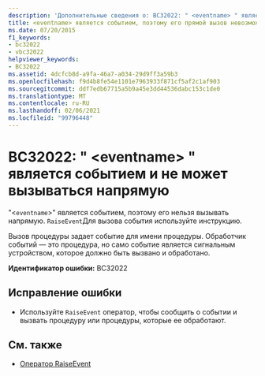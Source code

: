 ```yaml
---
description: 'Дополнительные сведения о: BC32022: " <eventname> " является событием и не может вызываться напрямую'
title: <eventname> является событием, поэтому его прямой вызов невозможен
ms.date: 07/20/2015
f1_keywords:
- bc32022
- vbc32022
helpviewer_keywords:
- BC32022
ms.assetid: 4dcfcb8d-a9fa-46a7-a034-29d9ff3a59b3
ms.openlocfilehash: f9d4b8fe54e1101e7963933f871cf5af2c1af903
ms.sourcegitcommit: ddf7edb67715a5b9a45e3dd44536dabc153c1de0
ms.translationtype: MT
ms.contentlocale: ru-RU
ms.lasthandoff: 02/06/2021
ms.locfileid: "99796448"
---
```

# <a name="bc32022-eventname-is-an-event-and-cannot-be-called-directly"></a>BC32022: " \<eventname> " является событием и не может вызываться напрямую

"<`eventname`>" является событием, поэтому его нельзя вызывать напрямую. `RaiseEvent`Для вызова события используйте инструкцию.

 Вызов процедуры задает событие для имени процедуры. Обработчик событий — это процедура, но само событие является сигнальным устройством, которое должно быть вызвано и обработано.

 **Идентификатор ошибки:** BC32022

## <a name="to-correct-this-error"></a>Исправление ошибки

- Используйте `RaiseEvent` оператор, чтобы сообщить о событии и вызвать процедуру или процедуры, которые ее обработают.

## <a name="see-also"></a>См. также

- [Оператор RaiseEvent](../statements/raiseevent-statement.md)
